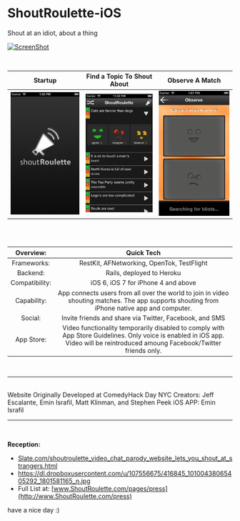 ShoutRoulette-iOS
=================
Shout at an idiot, about a thing

[![ScreenShot](https://dl.dropboxusercontent.com/u/107556675/Ania/Screenshot%20from%202013-11-22%2000%3A26%3A15.png)](http://vimeo.com/60722216)
  
<br>

| Startup     | Find a Topic To Shout About | Observe A Match  |
| :-------------: |:-------------:| :-----:|
| ![ShoutRoulette](https://github.com/eminisrafil/ShoutRoulette-iOS/blob/master/AppStoreScreenShots/ShoutRoulette-StartUp.png?raw=true)     | ![ShoutRoulette](https://github.com/eminisrafil/ShoutRoulette-iOS/blob/master/AppStoreScreenShots/ShoutRoulette.png?raw=true) | ![ShoutRoulette](https://github.com/eminisrafil/ShoutRoulette-iOS/blob/master/AppStoreScreenShots/ShoutRoulette-Observe.png?raw=true) |

  
<br>
<br>
  
| Overview:   | Quick Tech |
| :------------------:   |:-------------------------------------------------:|
| Frameworks:            | RestKit, AFNetworking, OpenTok, TestFlight |
| Backend:               | Rails, deployed to Heroku |
| Compatibility:         | iOS 6, iOS 7 for iPhone 4 and above |
| Capability:            | App connects users from all over the world to join in video shouting matches. The app supports shouting from iPhone native app and computer.
| Social:                | Invite friends and share via Twitter, Facebook, and SMS |
| App Store:             | Video functionality temporarily disabled to comply with App Store Guidelines. Only voice is enabled in iOS app. Video will be reintroduced amoung Facebook/Twitter friends only. |

<br>
<hr>
<br>
Website Originally Developed at ComedyHack Day NYC  
Creators: Jeff Escalante, Emin Israfil, Matt Klinman, and Stephen Peek  
iOS APP: Emin Israfil  
<br>
<hr>
<br>

**Reception:**  
- [Slate.com/shoutroulette_video_chat_parody_website_lets_you_shout_at_strangers.html](http://www.slate.com/blogs/future_tense/2012/10/10/shoutroulette_video_chat_parody_website_lets_you_shout_at_strangers_who.html)  
- https://dl.dropboxusercontent.com/u/107556675/416845_10100438065405292_1801581165_n.jpg  
- Full List at: [www.ShoutRoulette.com/pages/press](http://www.ShoutRoulette.com/press)  



have a nice day :)
